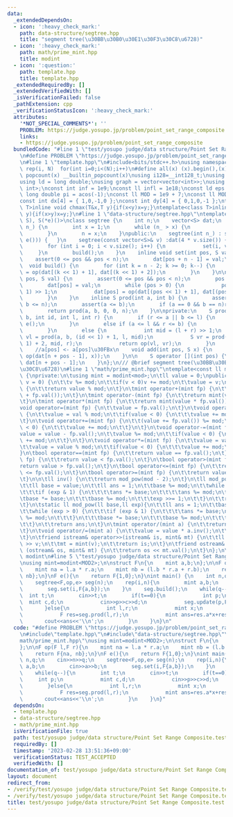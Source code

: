 ```yaml
---
data:
  _extendedDependsOn:
  - icon: ':heavy_check_mark:'
    path: data-structure/segtree.hpp
    title: "segment tree(\u30BB\u30B0\u30E1\u30F3\u30C8\u6728)"
  - icon: ':heavy_check_mark:'
    path: math/prime_mint.hpp
    title: modint
  - icon: ':question:'
    path: template.hpp
    title: template.hpp
  _extendedRequiredBy: []
  _extendedVerifiedWith: []
  _isVerificationFailed: false
  _pathExtension: cpp
  _verificationStatusIcon: ':heavy_check_mark:'
  attributes:
    '*NOT_SPECIAL_COMMENTS*': ''
    PROBLEM: https://judge.yosupo.jp/problem/point_set_range_composite
    links:
    - https://judge.yosupo.jp/problem/point_set_range_composite
  bundledCode: "#line 1 \"test/yosupo judge/data structure/Point Set Range Composite.test.cpp\"\
    \n#define PROBLEM \"https://judge.yosupo.jp/problem/point_set_range_composite\"\
    \n#line 1 \"template.hpp\"\n#include<bits/stdc++.h>\nusing namespace std;\n#define\
    \ rep(i, N)  for(int i=0;i<(N);i++)\n#define all(x) (x).begin(),(x).end()\n#define\
    \ popcount(x) __builtin_popcount(x)\nusing i128=__int128_t;\nusing ll = long long;\n\
    using ld = long double;\nusing graph = vector<vector<int>>;\nusing P = pair<int,\
    \ int>;\nconst int inf = 1e9;\nconst ll infl = 1e18;\nconst ld eps = 1e-6;\nconst\
    \ long double pi = acos(-1);\nconst ll MOD = 1e9 + 7;\nconst ll MOD2 = 998244353;\n\
    const int dx[4] = { 1,0,-1,0 };\nconst int dy[4] = { 0,1,0,-1 };\ntemplate<class\
    \ T>inline void chmax(T&x,T y){if(x<y)x=y;}\ntemplate<class T>inline void chmin(T&x,T\
    \ y){if(x>y)x=y;}\n#line 1 \"data-structure/segtree.hpp\"\ntemplate<class S, S(*op)(S,\
    \ S), S(*e)()>\nclass segtree {\n    int n;\n    vector<S> dat;\n    void Init(int\
    \ n_) {\n        int x = 1;\n        while (n_ > x) {\n            x <<= 1;\n\
    \        }\n        n = x;\n    }\npublic:\n    segtree(int n_) : segtree(vector<S>(n_,\
    \ e())) {   }\n    segtree(const vector<S>& v) :dat(4 * v.size()) {\n        Init(v.size());\n\
    \        for (int i = 0; i < v.size(); i++) {\n            set(i, v[i]);\n   \
    \     }\n        build();\n    }\n    inline void set(int pos, S val) {\n    \
    \    assert(0 <= pos && pos < n);\n        dat[pos + n - 1] = val;\n    }\n  \
    \  void build() {\n        for (int k = n - 2; k >= 0; k--) {\n            dat[k]\
    \ = op(dat[(k << 1) + 1], dat[(k << 1) + 2]);\n        }\n    }\n\n    void update(int\
    \ pos, S val) {\n        assert(0 <= pos && pos < n);\n        pos += n - 1;\n\
    \        dat[pos] = val;\n        while (pos > 0) {\n            pos = (pos -\
    \ 1) >> 1;\n            dat[pos] = op(dat[(pos << 1) + 1], dat[(pos << 1) + 2]);\n\
    \        }\n    }\n    inline S prod(int a, int b) {\n        assert(0 <= a &&\
    \ b <= n);\n        assert(a <= b);\n        if (a == 0 && b == n)return dat[0];\n\
    \        return prod(a, b, 0, 0, n);\n    }\n\nprivate:\n    S prod(int a, int\
    \ b, int id, int l, int r) {\n        if (r <= a || b <= l) {\n            return\
    \ e();\n        }\n        else if (a <= l && r <= b) {\n            return dat[id];\n\
    \        }\n        else {\n            int mid = (l + r) >> 1;\n            S\
    \ vl = prod(a, b, (id << 1) + 1, l, mid);\n            S vr = prod(a, b, (id <<\
    \ 1) + 2, mid, r);\n            return op(vl, vr);\n        }\n    }\n\npublic:\n\
    \    //a[pos] <- a[pos]\u30FBx\n    void add(int pos, S x) {\n        update(pos,\
    \ op(dat[n + pos - 1], x));\n    }\n\n    S operator [](int pos) {\n        return\
    \ dat[n + pos - 1];\n    }\n};\n/// @brief segment tree(\u30BB\u30B0\u30E1\u30F3\
    \u30C8\u6728)\n#line 1 \"math/prime_mint.hpp\"\ntemplate<const ll mod>class modint\
    \ {\nprivate:\n\tusing mint = modint<mod>;\n\tll value = 0;\npublic:\n\tmodint(ll\
    \ v = 0) {\n\t\tv %= mod;\n\t\tif(v < 0)v += mod;\n\t\tvalue = v;\n\t}\n\tll val()\
    \ {\n\t\treturn value % mod;\n\t}\n\tmint operator+(mint fp) {\n\t\treturn mint(value\
    \ + fp.val());\n\t}\n\tmint operator-(mint fp) {\n\t\treturn mint(value - fp.val());\n\
    \t}\n\tmint operator*(mint fp) {\n\t\treturn mint(value * fp.val());\n\t}\n\t\
    void operator=(mint fp) {\n\t\tvalue = fp.val();\n\t}\n\tvoid operator=(ll val)\
    \ {\n\t\tvalue = val % mod;\n\t\tif(value < 0) {\n\t\t\tvalue += mod;\n\t\t}\n\
    \t}\n\tvoid operator+=(mint fp) {\n\t\t(value += fp.val()) %= mod;\n\t\tif(value\
    \ < 0) {\n\t\t\tvalue += mod;\n\t\t}\n\t}\n\tvoid operator-=(mint fp) {\n\t\t\
    value = value - fp.val();\n\t\tvalue %= mod;\n\t\tif(value < 0) {\n\t\t\tvalue\
    \ += mod;\n\t\t}\n\t}\n\tvoid operator*=(mint fp) {\n\t\tvalue = value * fp.val();\n\
    \t\tvalue = value % mod;\n\t\tif(value < 0) {\n\t\t\tvalue += mod;\n\t\t}\n\t\
    }\n\tbool operator==(mint fp) {\n\t\treturn value == fp.val();\n\t}\n\tbool operator<(mint\
    \ fp) {\n\t\treturn value < fp.val();\n\t}\n\tbool operator>(mint fp) {\n\t\t\
    return value > fp.val();\n\t}\n\tbool operator<=(mint fp) {\n\t\treturn value\
    \ <= fp.val();\n\t}\n\tbool operator>=(mint fp) {\n\t\treturn value >= fp.val();\n\
    \t}\n\n\tll inv() {\n\t\treturn mod_pow(mod - 2);\n\t}\n\tll mod_pow(ll exp) {\n\
    \t\tll base = value;\n\t\tll ans = 1;\n\t\tbase %= mod;\n\t\twhile (exp > 0) {\n\
    \t\t\tif (exp & 1) {\n\t\t\t\tans *= base;\n\t\t\t\tans %= mod;\n\t\t\t}\n\t\t\
    \tbase *= base;\n\t\t\tbase %= mod;\n\t\t\texp >>= 1;\n\t\t}\n\t\treturn ans;\n\
    \t}\n\tstatic ll mod_pow(ll base,ll exp){\n\t\tll ans = 1;\n\t\tbase %= mod;\n\
    \t\twhile (exp > 0) {\n\t\t\tif (exp & 1) {\n\t\t\t\tans *= base;\n\t\t\t\tans\
    \ %= mod;\n\t\t\t}\n\t\t\tbase *= base;\n\t\t\tbase %= mod;\n\t\t\texp >>= 1;\n\
    \t\t}\n\t\treturn ans;\n\t}\n\tmint operator/(mint a) {\n\t\treturn mint(a.inv()*value);\n\
    \t}\n\tvoid operator/=(mint a) {\n\t\tvalue = value * a.inv();\n\t\tvalue %= mod;\n\
    \t}\n\tfriend istream& operator>>(istream& is, mint& mt) {\n\t\tll v;\n\t\tis\
    \ >> v;\n\t\tmt = mint(v);\n\t\treturn is;\n\t}\n\tfriend ostream& operator <<\
    \ (ostream& os, mint& mt) {\n\t\treturn os << mt.val();\n\t}\n};\n\n///@brief\
    \ modint\n#line 5 \"test/yosupo judge/data structure/Point Set Range Composite.test.cpp\"\
    \nusing mint=modint<MOD2>;\n\nstruct F\n{\n    mint a,b;\n};\n\nF op(F l,F r){\n\
    \    mint na = l.a * r.a;\n    mint nb = (l.b * r.a + r.b);\n    return F{na,\
    \ nb};\n}\nF e(){\n    return F{1,0};\n}\nint main() {\n    int n,q;\n    cin>>n>>q;\n\
    \    segtree<F,op,e> seg(n);\n    rep(i,n){\n        mint a,b;\n        cin>>a>>b;\n\
    \        seg.set(i,F{a,b});\n    }\n    seg.build();\n    while(q--){\n      \
    \  int t;\n        cin>>t;\n        if(t==0){\n            int p;\n          \
    \  mint c,d;\n            cin>>p>>c>>d;\n            seg.update(p,F{c,d});\n \
    \       }else{\n            int l,r;\n            mint x;\n            cin>>l>>r>>x;\n\
    \            F res=seg.prod(l,r);\n            mint ans=res.a*x+res.b;\n     \
    \       cout<<ans<<'\\n';\n        }\n    }\n}\n"
  code: "#define PROBLEM \"https://judge.yosupo.jp/problem/point_set_range_composite\"\
    \n#include\"template.hpp\"\n#include\"data-structure/segtree.hpp\"\n#include\"\
    math/prime_mint.hpp\"\nusing mint=modint<MOD2>;\n\nstruct F\n{\n    mint a,b;\n\
    };\n\nF op(F l,F r){\n    mint na = l.a * r.a;\n    mint nb = (l.b * r.a + r.b);\n\
    \    return F{na, nb};\n}\nF e(){\n    return F{1,0};\n}\nint main() {\n    int\
    \ n,q;\n    cin>>n>>q;\n    segtree<F,op,e> seg(n);\n    rep(i,n){\n        mint\
    \ a,b;\n        cin>>a>>b;\n        seg.set(i,F{a,b});\n    }\n    seg.build();\n\
    \    while(q--){\n        int t;\n        cin>>t;\n        if(t==0){\n       \
    \     int p;\n            mint c,d;\n            cin>>p>>c>>d;\n            seg.update(p,F{c,d});\n\
    \        }else{\n            int l,r;\n            mint x;\n            cin>>l>>r>>x;\n\
    \            F res=seg.prod(l,r);\n            mint ans=res.a*x+res.b;\n     \
    \       cout<<ans<<'\\n';\n        }\n    }\n}"
  dependsOn:
  - template.hpp
  - data-structure/segtree.hpp
  - math/prime_mint.hpp
  isVerificationFile: true
  path: test/yosupo judge/data structure/Point Set Range Composite.test.cpp
  requiredBy: []
  timestamp: '2023-02-28 13:51:36+09:00'
  verificationStatus: TEST_ACCEPTED
  verifiedWith: []
documentation_of: test/yosupo judge/data structure/Point Set Range Composite.test.cpp
layout: document
redirect_from:
- /verify/test/yosupo judge/data structure/Point Set Range Composite.test.cpp
- /verify/test/yosupo judge/data structure/Point Set Range Composite.test.cpp.html
title: test/yosupo judge/data structure/Point Set Range Composite.test.cpp
---
```

